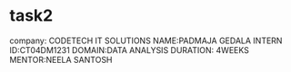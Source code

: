 # task2
company: CODETECH IT SOLUTIONS 
NAME:PADMAJA GEDALA 
INTERN ID:CT04DM1231
DOMAIN:DATA ANALYSIS 
DURATION: 4WEEKS 
MENTOR:NEELA SANTOSH
